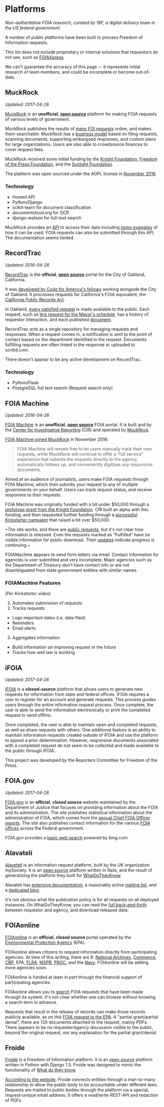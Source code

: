 # Platforms

_Non-authoritative FOIA research, curated by 18F, a digital delivery team in the
US federal government._

A number of public platforms have been built to process Freedom of Information requests. 

This list does not include proprietary or internal solutions that requestors do not see, such as [FOIAXpress](http://www.foiaxpress.com/).

We can't guarantee the accuracy of this page -- it represents initial research of team members, and could be incomplete or become out-of-date.


## MuckRock

_Updated: 2017-04-26_

[MuckRock](https://www.muckrock.com/) is an **unofficial**, **[open
source](https://github.com/MuckRock/muckrock)** platform for making FOIA
requests of various levels of government.

MuckRock publishes the results of [many FOI
requests](https://www.muckrock.com/foi/list/) online, and makes them searchable.
MuckRock has a [business model](https://www.muckrock.com/accounts/) based on
filing requests, scanning documents, supporting embargoed responses, and custom
plans for large organizations. Users are also able to crowdsource finances to
cover request fees.

MuckRock received some initial funding by the [Knight Foundation](http://www.knightfoundation.org/press-room/press-mention/knight-innovation-ard-win-selects-muckrock-25/), [Freedom of the Press Foundation](https://pressfreedomfoundation.org/organization/muckrock-news), and the [Sunlight Foundation](http://sunlightfoundation.com/about/grants/).

The platform was open sourced under the AGPL license in [November
2016](https://www.muckrock.com/news/archives/2016/nov/29/muckrock-goes-open-source/).


### Technology

- Hosted API
- Python/Django
- scikit-learn for document classification
- documentcloud.org for OCR
- django-watson for full-text search

MuckRock provides an [API](https://www.muckrock.com/api/) to access their data
including [some examples](https://github.com/MuckRock/API-examples) of how it
can be used. FOIA requests can also be submitted through this API. The
documentation seems limited.


## RecordTrac

_Updated: 2016-04-28_

[RecordTrac](http://records.oaklandnet.com/) is the **official**, **[open
source](https://github.com/codeforamerica/recordtrac)** portal for the City of Oakland, California.

It was [developed by Code for America's
fellows](http://www.codeforamerica.org/blog/2013/10/01/recordtrac-easy-access-to-public-records/)
working alongside the City of Oakland. It processes requests for California's
FOIA equivalent, the [California Public Records
Act](https://en.wikipedia.org/wiki/California_Public_Records_Act).

In Oakland, [every satisfied request](http://records.oaklandnet.com/requests) is made available to the public. Each request, such as [this request for the Mayor's schedule](http://records.oaklandnet.com/request/1172), has a history of requestor interaction, and each published [document](http://documents.scribd.com.s3.amazonaws.com/docs/7rzdav3ry834su4u.pdf?t=1384814759).

RecordTrac acts as a single repository for managing requests and responses. When
a request comes in, a notification is sent to the point of contact based on the
department identified in the request. Documents fulfilling requests are often
linked in the response or uploaded to scribd.com.

There doesn't appear to be any active development on RecordTrac.


### Technology

- Python/Flask
- PostgreSQL full text search (Request search only)


## FOIA Machine

_Updated: 2016-04-26_

[FOIA Machine](https://www.foiamachine.org) is an **unofficial**, **[open
source](https://github.com/cirlabs/foiamachine)** FOIA
portal. It is built and by the [Center for Investigative
Reporting](http://cironline.org/) (CIR) and operated by
[MuckRock](https://www.muckrock.com/).

[FOIA Machine joined
MuckRock](https://www.kickstarter.com/projects/cir/foia-machine/posts) in
November 2016:

> FOIA Machine will remain free to let users manually track their own requests,
> while MuckRock will continue to offer a “full service” experience that submits
> the requests directly to the agency, automatically follows up, and
> conveniently digitizes any responsive documents.

Aimed at an audience of journalists, users make FOIA requests through FOIA Machine, which then submits your request to any of multiple governments on your behalf. Users can track request status, and receive responses to their requests.

FOIA Machine was originally funded with a bit under $50,000 through a [prototype grant from the Knight Foundation](http://www.knightfoundation.org/grants/20102529/). CIR built an alpha with this funding, and then requested further funding through a [successful Kickstarter campaign](https://www.kickstarter.com/projects/cir/foia-machine) that raised a bit over $50,000.

~The site works, and there are [public
requests](https://www.foiamachine.org/requests/public/), but it's not clear how
information is released. Even the requests marked as "Fulfilled" have no visible
information for public download. Their
[updates](https://www.kickstarter.com/projects/cir/foia-machine/posts) indicate
progress is continuing.~

FOIAMachine appears to send form letters via email. Contact information for agencies is user submitted and very incomplete. Major agencies such as the Department of Treasury don't have contact info or are not disambiguated from state government entities with similar names.


### FOIAMachine Features
_(Per Kickstarter video)_

1.  Automates submission of requests
2.  Tracks requests
 * Logs important dates (i.e. date filed)
 * Reminders
 * Email alerts
3.  Aggregates information
 * Build information on improving request in the future
 * Tracks how well law is working



## iFOIA

_Updated: 2017-04-28_

[iFOIA](ifoia.org) is a **closed-source** platform that allows users to generate
new requests for information from state and federal offices. iFOIA requires
a user to register for an account and generate requests. This process guides
users through the entire information request process. Once complete, the user is
able to send the information electronically or print the completed request to
send offline.

Once completed, the user is able to maintain open and completed requests, as
well as share requests with others. One additional feature is an ability to
maintain information requests created outside of iFOIA and use the platform to
appeal a prior determination. However, responsive documents associated with
a completed request do not seem to be collected and made available to the public
through iFOIA.

This project was developed by the Reporters Committee for Freedom of the Press.


## FOIA.gov

_Updated: 2017-04-28_

[FOIA.gov](https://www.foia.gov) is an **official**, **closed source** website
maintained by the Department of Justice that focuses on providing information
about the FOIA and its administration. The site publishes statistical
information about the administration of FOIA, which comes from the [annual Chief
FOIA Officer reports](http://www.justice.gov/oip/reports-1). The site also
publishes contact information for the various [FOIA
offices](http://www.foia.gov/report-makerequest.html) across the Federal
government.

FOIA.gov provides a [basic web search](https://www.foia.gov/search.html)
powered by bing.com.


## Alavateli

[Alaveteli](http://www.alaveteli.org/) is an information request platform, built by the UK organization mySociety. It is an [open source](https://github.com/mysociety/alaveteli/) platform written in Rails, and the result of generalizing the platform they built for [WhatDoTheyKnow](https://www.whatdotheyknow.com/).

Alavateli has [extensive documentation](http://code.alaveteli.org/), a reasonably active [mailing list](https://groups.google.com/forum/#!forum/alaveteli-dev), and a [dedicated blog](http://www.alaveteli.org/blog/).

It's not obvious what the publication policy is for all requests on all deployed instances. On WhatDoTheyKnow, you can read the [full back-and-forth](https://www.whatdotheyknow.com/request/removal_of_entitlements_and_lack#comment-50953) between requestor and agency, and download released data.


## FOIAonline

[FOIAonline](https://foiaonline.regulations.gov/foia/action/public/home) is an **official**, **closed source** portal operated by the [Environmental Protection Agency](http://www.epa.gov/) (EPA).

FOIAonline allows citizens to request information directly from participating agencies. At time of this writing, there are 8: [National Archives](http://www.archives.gov/), [Commerce](http://www.commerce.gov/), [CBP](http://www.cbp.gov/), EPA, [FLRA](http://www.flra.gov/), [MSPB](http://www.mspb.gov/), [PBGC](http://www.pbgc.gov/), and the [Navy](http://www.navy.mil/). FOIAonline will be adding more agencies soon.

FOIAonline is funded at least in part through the financial support of participating agencies.

FOIAonline allows you to [search](https://foiaonline.regulations.gov/foia/action/public/search) FOIA requests that have been made through its system. It's not clear whether one can browse without knowing a search term in advance.

Requests that result in the release of records can make those records publicly available, as on this [FOIA request to the EPA](https://foiaonline.regulations.gov/foia/action/public/view/request?objectId=090004d28016293b). A "partial grant/partial denial", there are 126 documents attached to the request, mainly PDFs. There appears to be no requestor/agency discussion visible to the public, beyond the original request, nor any explanation for the partial grant/denial.


## Froide

[Froide](http://stefanw.github.io/froide/) is a Freedom of Information platform. It is an [open source](https://github.com/stefanw/froide) platform written in Python with Django 1.5. Froide was designed to mimic the functionality of [What do they know](http://whatdotheyknow.com/).

[According to the website](http://froide.readthedocs.org/en/latest/about/), Froide connects entities through a man-to-many relationship to allow the public body to be accountable under different laws. Requests are mailed to public bodies through the platform via a special, request-unique email address. It offers a read/write REST-API and redaction of PDFs.
